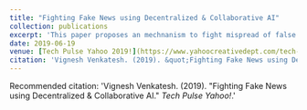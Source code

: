 ```yaml
---
title: "Fighting Fake News using Decentralized & Collaborative AI"
collection: publications
excerpt: 'This paper proposes an mechnanism to fight mispread of false information using Decentralized and Collaborative AI.'
date: 2019-06-19
venue: [Tech Pulse Yahoo 2019!](https://www.yahoocreativedept.com/tech-pulse)
citation: 'Vignesh Venkatesh. (2019). &quot;Fighting Fake News using Decentralized & Collaborative AI.&quot; <i>Tech Pulse Yahoo!</i>.'
---
```


Recommended citation: 'Vignesh Venkatesh. (2019). &quot;Fighting Fake News using Decentralized & Collaborative AI.&quot; <i>Tech Pulse Yahoo!</i>.'
